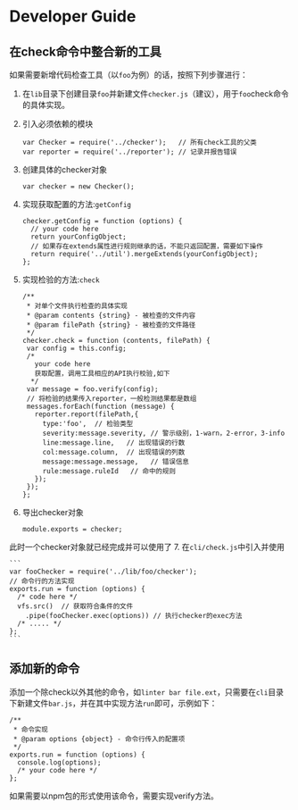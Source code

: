 # Developer Guide
## 在check命令中整合新的工具
如果需要新增代码检查工具（以`foo`为例）的话，按照下列步骤进行：

1. 在`lib`目录下创建目录`foo`并新建文件`checker.js`（建议），用于`foo`check命令的具体实现。

2. 引入必须依赖的模块

	```
	var Checker = require('../checker');   // 所有check工具的父类
	var reporter = require('../reporter'); // 记录并报告错误
	```
3. 创建具体的checker对象

	```
	var checker = new Checker();
	```
4. 实现获取配置的方法:`getConfig`

	```
    checker.getConfig = function (options) {
      // your code here
      return yourConfigObject;
      // 如果存在extends属性进行规则继承的话，不能只返回配置，需要如下操作
      return require('../util').mergeExtends(yourConfigObject);
    };
	```
5. 实现检验的方法:`check`

	```
   /**
     * 对单个文件执行检查的具体实现
     * @param contents {string} - 被检查的文件内容
     * @param filePath {string} - 被检查的文件路径
     */
   checker.check = function (contents, filePath) {
     var config = this.config;
     /*
       your code here
       获取配置，调用工具相应的API执行校验,如下
      */
     var message = foo.verify(config);
     // 将检验的结果传入reporter，一般检测结果都是数组
     messages.forEach(function (message) {
       reporter.report(filePath,{
         type:'foo',  // 检验类型
         severity:message.severity, // 警示级别，1-warn，2-error，3-info
         line:message.line,   // 出现错误的行数
         col:message.column,  // 出现错误的列数
         message:message.message,   // 错误信息
         rule:message.ruleId   // 命中的规则
       });
     });
   };
	```	
6. 导出checker对象

	```
    module.exports = checker;
	```	
此时一个checker对象就已经完成并可以使用了
7. 在`cli/check.js`中引入并使用

	```
    var fooChecker = require('../lib/foo/checker');
    // 命令行的方法实现
    exports.run = function (options) {
      /* code here */
      vfs.src()  // 获取符合条件的文件
        .pipe(fooChecker.exec(options)) // 执行checker的exec方法  
      /* ..... */
    };
	```

## 添加新的命令
添加一个除check以外其他的命令，如`linter bar file.ext`，只需要在`cli`目录下新建文件`bar.js`，并在其中实现方法`run`即可，示例如下：
	
```
/**
 * 命令实现
 * @param options {object} - 命令行传入的配置项
 */
exports.run = function (options) {
  console.log(options);
  /* your code here */
};
```
如果需要以npm包的形式使用该命令，需要实现verify方法。